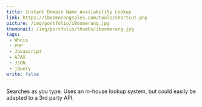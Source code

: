 ```yaml
---
title: Instant Domain Name Availability Lookup
link: https://iboomerangsales.com/tools/shortcut.php
picture: /img/portfolio/iBoomerang.jpg
thumbnail: /img/portfolio/thumbs/iboomerang.jpg
tags:
 - Whois
 - PHP
 - Javascript
 - AJAX
 - JSON
 - jQuery
write: false
---
```


Searches as you type. Uses an in-house lookup system, but could easily be adapted to a 3rd party API.